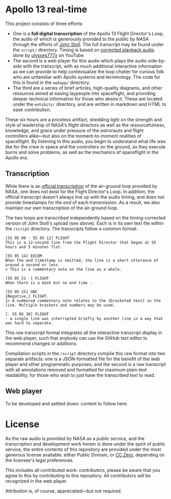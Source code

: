 Apollo 13 real-time
===================

This project consists of three efforts:

* One is a **full digital transcription** of the Apollo 13 Flight Director's Loop, the audio of which is generously provided to the public by NASA through the efforts of [John Stoll](https://archive.org/details/Apollo13Audio). The full transcript may be found under the `script/` directory. Timing is based on [corrected playback audio](https://www.youtube.com/watch?v=KWfnY9cRXO4) done by [ulysses777x](https://www.youtube.com/user/ulysses777x) on YouTube.
* The second is a web player for this audio which plays the audio side-by-side with the transcript, with as much additional interactive information as we can provide to help contextualize the loop chatter for curious folk who are unfamiliar with Apollo systems and terminology. The code for this is found in the `webapp/` directory.
* The third are a series of brief articles, high-quality diagrams, and other resources aimed at easing laypeople into spaceflight, and providing deeper technical information for those who desire it. These are located under the `exhibits/` directory, and are written in markdown and HTML to ease contribution.

These six hours are a priceless artifact, shedding light on the strength and style of leadership of NASA's flight directors as well as the resourcefulness, knowledge, and grace under pressure of the astronauts and flight controllers alike—but also on the moment-to-moment realities of spaceflight. By listening to this audio, you begin to understand what life was like for the crew in space and the controllers on the ground, as they execute burns and solve problems, as well as the mechanics of spaceflight in the Apollo era.

Transcription
-------------

While there is an [official transcription](https://www.jsc.nasa.gov/history/mission_trans/apollo13.htm) of the air-ground loop provided by NASA, one does not exist for the Flight Director's Loop. In addition, the official transcript doesn't always line up with the audio timing, and does not provide timestamps for the _end_ of each transmission. As a result, we also maintain our own transcription of the air-ground loop.

The two loops are transcribed independently based on the timing-corrected version of John Stoll's upload (see above). Each is in its own text file within the `/script` directory. The transcripts follow a common format:

    [55 05 00 - 55 05 12] FLIGHT
    This is a 12-second line from the Flight Director that began at 55 hours and 5 minutes flat.

    [55 05 14] EECOM
    When the end timestamp is omitted, the line is a short utterance of around a second or less.
    > This is a commentary note on the line as a whole.

    [55 05 21 -] FLIGHT
    When there is a dash but no end time -

    [55 05 25] GNC
    {Negative,} FLIGHT.
    1> A numbered commentary note relates to the {bracketed text} in the line. Multiple brackets and numbers may be used.

    [- 55 05 30] FLIGHT
    - a single line was interrupted briefly by another line in a way that was hard to separate.

This raw transcript format integrates all the interactive transcript display in the web player, such that anybody can use the GitHub text editor to recommend changes or additions.

Compilation scripts in the `/script` directory compile this raw format into two separate artifacts: one is a JSON-formatted file for the benefit of the web player and other programmatic purposes, and the second is a raw transcript with all annotations removed and formatted for maximum plain-text readability, for those who wish to just have the transcribed text to read.

Web player
----------

To be developed and settled down: content to follow here.

License
=======

As the raw audio is provided by NASA as a public service, and the transcription and development work herein is done under the spirit of public service, the entire contents of this repository are provided under the most generous license available: either Public Domain, or [CC Zero](https://creativecommons.org/publicdomain/zero/1.0/), depending on the licensee's legal preferences.

This includes all contributed work: contributors, please be aware that you agree to this by contributing to this repository. All contributors will be recognized in the web player.

Attribution is, of course, appreciated—but not required.

